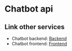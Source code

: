 # Chatbot api


## Link other services
- Chatbot backend: [Backend](https://github.com/Trungpham2k4/chatbot-backend)
- Chatbot frontend: [Frontend](https://github.com/Trungpham2k4/chatbot-frontend)
